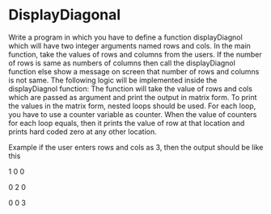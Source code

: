 # DisplayDiagonal
Write a program in which you have to define a function displayDiagnol which will have two integer arguments named rows and cols. In the main function, take the values of rows and columns from the users. If the number of rows is same as numbers of columns then call the displayDiagnol function else show a message on screen that number of rows and columns is not same.
The following logic will be implemented inside the displayDiagnol function:
The function will take the value of rows and cols which are passed as argument and print the output in matrix form. To print the values in the matrix form, nested loops should be used.  For each loop, you have to use a counter variable as counter. When the value of counters for each loop equals, then it prints the value of row at that location and prints hard coded zero at any other location.

Example if the user enters rows and cols as 3, then the output should be like this

1 0 0

0 2 0

0 0 3

